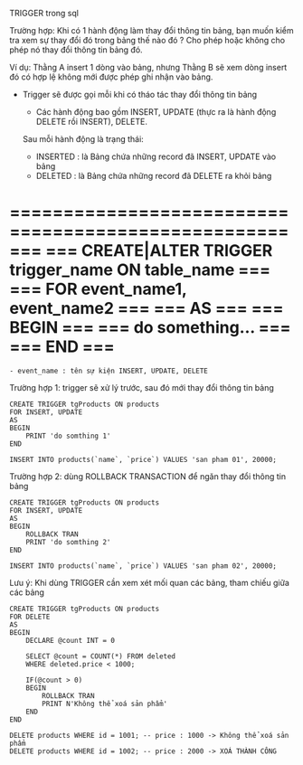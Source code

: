 TRIGGER trong sql

Trường hợp: Khi có 1 hành động làm thay đổi thông tin bảng, bạn muốn kiểm tra xem sự thay đổi đó trong bảng thế nào đó ? Cho phép hoặc không cho phép nó thay đổi thông tin bảng đó.

Ví dụ: Thằng A insert 1 dòng vào bảng, nhưng Thằng B sẽ xem dòng insert đó có hợp lệ không mới được phép ghi nhận vào bảng. 

- Trigger sẽ được gọi mỗi khi có tháo tác thay đổi thông tin bảng
	- Các hành động bao gồm INSERT, UPDATE (thực ra là hành động DELETE rồi INSERT), DELETE.
	
	Sau mỗi hành động là trạng thái:
	- INSERTED : là Bảng chứa những record đã INSERT, UPDATE vào bảng
	- DELETED : là Bảng chứa những record đã DELETE ra khỏi bảng

=======================================================
=== CREATE|ALTER TRIGGER trigger_name ON table_name ===
=== FOR event_name1, event_name2                    ===
=== AS                                              ===
=== BEGIN                                           ===
===		do something...                             ===
=== END                                             ===
=======================================================
	
	- event_name : tên sự kiện INSERT, UPDATE, DELETE

Trường hợp 1: trigger sẽ xử lý trước, sau đó mới thay đổi thông tin bảng

	CREATE TRIGGER tgProducts ON products 
	FOR INSERT, UPDATE
	AS
	BEGIN
		PRINT 'do somthing 1'
	END

	INSERT INTO products(`name`, `price`) VALUES 'san pham 01', 20000;

Trường hợp 2: dùng ROLLBACK TRANSACTION để ngăn thay đổi thông tin bảng

	CREATE TRIGGER tgProducts ON products 
	FOR INSERT, UPDATE
	AS
	BEGIN
		ROLLBACK TRAN
		PRINT 'do somthing 2'
	END

	INSERT INTO products(`name`, `price`) VALUES 'san pham 02', 20000;


Lưu ý: Khi dùng TRIGGER cần xem xét mối quan các bảng, tham chiếu giữa các bảng

	CREATE TRIGGER tgProducts ON products
	FOR DELETE
	AS
	BEGIN
		DECLARE @count INT = 0

		SELECT @count = COUNT(*) FROM deleted
		WHERE deleted.price < 1000;

		IF(@count > 0)
		BEGIN
			ROLLBACK TRAN
			PRINT N'Không thể xoá sản phẩm'
		END
	END

	DELETE products WHERE id = 1001; -- price : 1000 -> Không thể xoá sản phẩm
	DELETE products WHERE id = 1002; -- price : 2000 -> XOÁ THÀNH CÔNG

